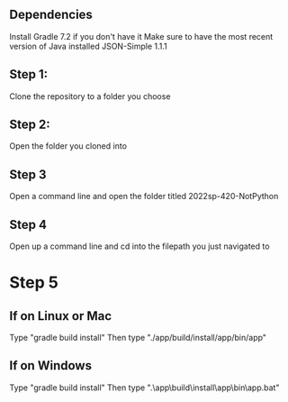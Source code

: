 ## Dependencies
Install Gradle 7.2 if you don't have it
Make sure to have the most recent version of Java installed
JSON-Simple 1.1.1

## Step 1:
Clone the repository to a folder you choose

## Step 2:
Open the folder you cloned into

## Step 3
Open a command line and open the folder titled 2022sp-420-NotPython

## Step 4
Open up a command line and cd into the filepath you just navigated to

# Step 5
## If on Linux or Mac
Type "gradle build install"
Then type "./app/build/install/app/bin/app"

## If on Windows
Type "gradle build install"
Then type ".\app\build\install\app\bin\app.bat"
